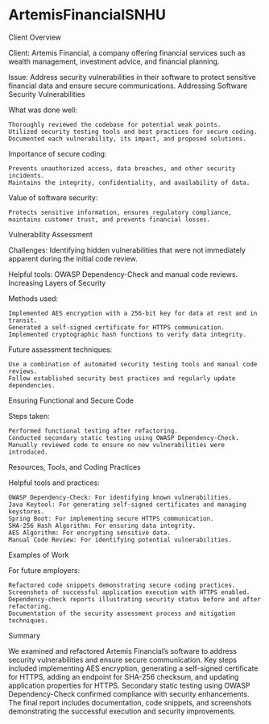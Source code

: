 # ArtemisFinancialSNHU

Client Overview

Client: Artemis Financial, a company offering financial services such as wealth management, investment advice, and financial planning.

Issue: Address security vulnerabilities in their software to protect sensitive financial data and ensure secure communications.
Addressing Software Security Vulnerabilities

What was done well:

    Thoroughly reviewed the codebase for potential weak points.
    Utilized security testing tools and best practices for secure coding.
    Documented each vulnerability, its impact, and proposed solutions.

Importance of secure coding:

    Prevents unauthorized access, data breaches, and other security incidents.
    Maintains the integrity, confidentiality, and availability of data.

Value of software security:

    Protects sensitive information, ensures regulatory compliance, maintains customer trust, and prevents financial losses.

Vulnerability Assessment

Challenges: Identifying hidden vulnerabilities that were not immediately apparent during the initial code review.

Helpful tools: OWASP Dependency-Check and manual code reviews.
Increasing Layers of Security

Methods used:

    Implemented AES encryption with a 256-bit key for data at rest and in transit.
    Generated a self-signed certificate for HTTPS communication.
    Implemented cryptographic hash functions to verify data integrity.

Future assessment techniques:

    Use a combination of automated security testing tools and manual code reviews.
    Follow established security best practices and regularly update dependencies.

Ensuring Functional and Secure Code

Steps taken:

    Performed functional testing after refactoring.
    Conducted secondary static testing using OWASP Dependency-Check.
    Manually reviewed code to ensure no new vulnerabilities were introduced.

Resources, Tools, and Coding Practices

Helpful tools and practices:

    OWASP Dependency-Check: For identifying known vulnerabilities.
    Java Keytool: For generating self-signed certificates and managing keystores.
    Spring Boot: For implementing secure HTTPS communication.
    SHA-256 Hash Algorithm: For ensuring data integrity.
    AES Algorithm: For encrypting sensitive data.
    Manual Code Review: For identifying potential vulnerabilities.

Examples of Work

For future employers:

    Refactored code snippets demonstrating secure coding practices.
    Screenshots of successful application execution with HTTPS enabled.
    Dependency-check reports illustrating security status before and after refactoring.
    Documentation of the security assessment process and mitigation techniques.

Summary

We examined and refactored Artemis Financial’s software to address security vulnerabilities and ensure secure communication. Key steps included implementing AES encryption, generating a self-signed certificate for HTTPS, adding an endpoint for SHA-256 checksum, and updating application properties for HTTPS. Secondary static testing using OWASP Dependency-Check confirmed compliance with security enhancements. The final report includes documentation, code snippets, and screenshots demonstrating the successful execution and security improvements.

